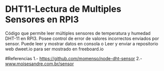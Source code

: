 # DHT11-Lectura de Multiples Sensores en RPI3
Código que permite leer múltiples sensores de temperatura y humedad DHT-11 en RPI3.
Posee control de error de valores incorrectos enviados por sensor.
Puede leer y mostrar datos en consola o
Leer y enviar a repositorio web dweet.io para ser  mostrado en freeboard.io



#Referencias
1.- https://github.com/momenso/node-dht-sensor
2.- www.moisesandre.com.br/sensor
